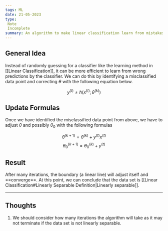 ```yaml
---
tags: ML
date: 21-05-2023
type: 
 Note
 Incomplete
summary: An algorithm to make linear classification learn from mistakes.
---
```


## General Idea

Instead of randomly guessing for a classifier like the learning method in [[Linear Classification]], it can be more efficient to learn from wrong predictions by the classifier. We can do this by identifying a misclassified data point and correcting $\theta$ with the following equation below.

$$y^{(t)} \ne h(x^{(t)};\theta^{(k)}) $$

## Update Formulas

Once we have identified the misclassified data point from above, we have to adjust $\theta$ and possibly $\theta_0$ with the following formulas

$$\theta^{(k+1)} = \theta^{(k)} + y^{(t)}x^{(t)}$$
$$\theta_0^{(k+1)} = \theta_0^{(k)} + y^{(t)}$$

## Result

After many iterations, the boundary (a linear line) will adjust itself and ==converge==. At this point, we can conclude that the data set is [[Linear Classification#Linearly Separable Definition|Linearly separable]]. 

---

## Thoughts
1. We should consider how many iterations the algorithm will take as it may not terminate if the data set is not linearly separable.